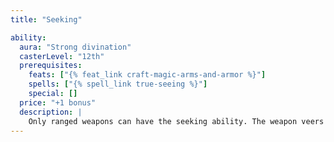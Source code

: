```yaml
---
title: "Seeking"

ability:
  aura: "Strong divination"
  casterLevel: "12th"
  prerequisites:
    feats: ["{% feat_link craft-magic-arms-and-armor %}"]
    spells: ["{% spell_link true-seeing %}"]
    special: []
  price: "+1 bonus"
  description: |
    Only ranged weapons can have the seeking ability. The weapon veers toward its target, negating any miss chances that would otherwise apply, such as from concealment. (The wielder still has to aim the weapon at the right square. Arrows mistakenly shot into an empty space, for example, do not veer and hit invisible enemies, even if they are nearby.)
---
```

